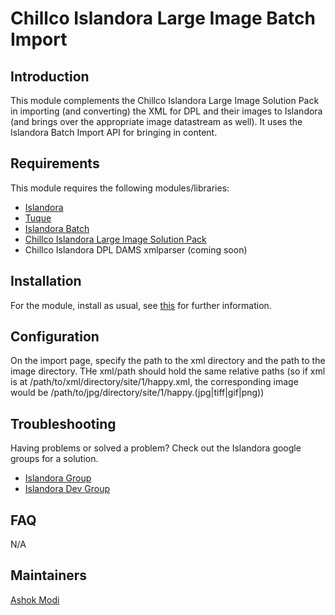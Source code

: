 # Chillco Islandora Large Image Batch Import

## Introduction

This module complements the Chillco Islandora Large Image Solution Pack in importing (and converting) the XML for DPL and their images to Islandora (and brings over the appropriate image datastream as well). It uses the Islandora Batch Import API for bringing in content.

## Requirements

This module requires the following modules/libraries:

* [Islandora](https://github.com/islandora/islandora)
* [Tuque](https://github.com/islandora/tuque)
* [Islandora Batch](https://github.com/islandora/islandora_batch)
* [Chillco Islandora Large Image Solution Pack](https://github.com/chillco/chillco_islandora_solution_pack_large_image)
* Chillco Islandora DPL DAMS xmlparser (coming soon)

## Installation

For the module, install as usual, see [this](https://drupal.org/documentation/install/modules-themes/modules-7) for further information.

## Configuration

On the import page, specify the path to the xml directory and the path to the image directory. THe xml/path should hold the same relative paths (so if xml is at /path/to/xml/directory/site/1/happy.xml, the corresponding image would be /path/to/jpg/directory/site/1/happy.(jpg|tiff|gif|png))

## Troubleshooting

Having problems or solved a problem? Check out the Islandora google groups for a solution.

* [Islandora Group](https://groups.google.com/forum/?hl=en&fromgroups#!forum/islandora)
* [Islandora Dev Group](https://groups.google.com/forum/?hl=en&fromgroups#!forum/islandora-dev)

## FAQ

N/A

## Maintainers

[Ashok Modi](https://github.com/btmash)
